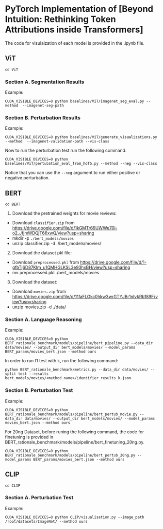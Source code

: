 # PyTorch Implementation of [Beyond Intuition: Rethinking Token Attributions inside Transformers]

The code for visulaization of each model is provided in the .ipynb file.

## ViT

```
cd ViT
```

### Section A. Segmentation Results

Example:
```
CUDA_VISIBLE_DEVICES=0 python baselines/ViT/imagenet_seg_eval.py --method  --imagenet-seg-path

```

### Section B. Perturbation Results

Example:
```
CUDA_VISIBLE_DEVICES=0 python baselines/ViT/generate_visualizations.py --method  --imagenet-validation-path --vis-class
```

Now to run the perturbation test run the following command:
```
CUDA_VISIBLE_DEVICES=0 python baselines/ViT/pertubation_eval_from_hdf5.py --method --neg --vis-class
```

Notice that you can use the `--neg` argument to run either positive or negative perturbation.

## BERT

```
cd BERT
```

1. Download the pretrained weights for movie reviews:

- Download `classifier.zip` from https://drive.google.com/file/d/1kGMTr69UWWe70i-o2_JfjmWDQjT66xwQ/view?usp=sharing
- mkdir -p `./bert_models/movies`
- unzip classifier.zip -d ./bert_models/movies/

2. Download the dataset pkl file:

- Download `preprocessed.pkl` from https://drive.google.com/file/d/1-gfbTj6D87KIm_u1QMHGLKSL3e93hxBH/view?usp=sharing
- mv preprocessed.pkl ./bert_models/movies

3. Download the dataset:

- Download `movies.zip` from https://drive.google.com/file/d/11faFLGkc0hkw3wrGTYJBr1nIvkRb189F/view?usp=sharing
- unzip movies.zip -d ./data/

### Section A. Language Reasoning
Example:
```
CUDA_VISIBLE_DEVICES=0 python BERT_rationale_benchmark/models/pipeline/bert_pipeline.py --data_dir data/movies/ --output_dir bert_models/movies/ --model_params BERT_params/movies_bert.json --method ours
```

In order to run f1 test with k, run the following command:
```
python BERT_rationale_benchmark/metrics.py --data_dir data/movies/ --split test --results bert_models/movies/<method_name>/identifier_results_k.json
```

### Section B. Perturbation Test
Example:
```
CUDA_VISIBLE_DEVICES=0 python BERT_rationale_benchmark/models/pipeline/bert_pertub_movie.py --data_dir data/movies/ --output_dir bert_models/movies/ --model_params movies_bert.json --method ours
```

For 20ng Dataset, before runing the following command, the code for finetuning is provided in BERT_rationale_benchmark/models/pipeline/bert_finetuning_20ng.py.

```
CUDA_VISIBLE_DEVICES=0 python BERT_rationale_benchmark/models/pipeline/bert_pertub_20ng.py --model_params BERT_params/movies_bert.json --method ours
```

## CLIP

```
cd CLIP
```

### Section A. Perturbation Test
Example:
```
CUDA_VISIBLE_DEVICES=0 python CLIP/visualisation.py --image_path /root/datasets/ImageNet/ --method ours
```

